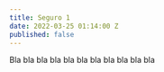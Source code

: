 ```yaml
---
title: Seguro 1
date: 2022-03-25 01:14:00 Z
published: false
---
```


Bla bla bla bla bla bla bla bla bla bla bla